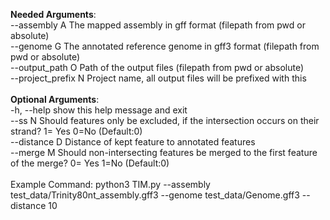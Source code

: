 **Needed Arguments**:<br />
  --assembly A        The mapped assembly in gff format (filepath from pwd or absolute)<br />
  --genome G          The annotated reference genome in gff3 format (filepath from pwd or absolute)<br />
  --output_path O     Path of the output files (filepath from pwd or absolute)<br />
  --project_prefix N  Project name, all output files will be prefixed with this<br />
<br />
**Optional Arguments**:<br />
  -h, --help          show this help message and exit<br />
  --ss N              Should features only be excluded, if the intersection occurs on their strand? 1= Yes 0=No (Default:0)<br />
  --distance D        Distance of kept feature to annotated features<br />
  --merge M           Should non-intersecting features be merged to the first feature of the merge? 0= Yes 1=No (Default:0)<br />
<br />
Example Command: python3 TIM.py --assembly test_data/Trinity80nt_assembly.gff3 --genome test_data/Genome.gff3 --distance 10

